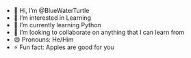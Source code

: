 - 👋 Hi, I’m @BlueWaterTurtle
- 👀 I’m interested in Learning 
- 🌱 I’m currently learning Python
- 💞️ I’m looking to collaborate on anything that I can learn from
- 😄 Pronouns: He/Him  
- ⚡ Fun fact: Apples are good for you

<!---
BlueWaterTurtle/BlueWaterTurtle is a ✨ special ✨ repository because its `README.md` (this file) appears on your GitHub profile.
You can click the Preview link to take a look at your changes.
--->
